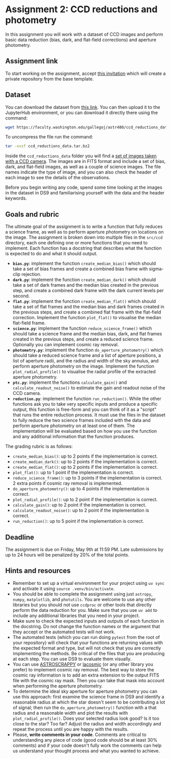 # Assignment 2: CCD reductions and photometry

In this assignment you will work with a dataset of CCD images and perform basic data reduction (bias, dark, and flat-field corrections) and aperture photometry.

## Assignment link

To start working on the assignment, accept [this invitation](https://classroom.github.com/a/iTGW-QVL) which will create a private repository from the base template.

## Dataset

You can download the dataset from [this link](https://faculty.washington.edu/gallegoj/astr480/ccd_reductions_data.tar.bz2). You can then upload it to the JupyterHub environment, or you can download it directly there using the command:

```bash
wget https://faculty.washington.edu/gallegoj/astr480/ccd_reductions_data.tar.bz2
```

To uncompress the file run the command:

```bash
tar -xvzf ccd_reductions_data.tar.bz2
```

Inside the `ccd_reductions_data` folder you will find a [set of images taken with a CCD camera](https://zenodo.org/records/3245296). The images are in FITS format and include a set of bias, dark, and flat-field images, as well as a couple of science images. The file names indicate the type of image, and you can also check the header of each image to see the details of the observations.

Before you begin writing any code, spend some time looking at the images in the dataset in DS9 and familiarising yourself with the data and the header keywords.

## Goals and rubric

The ultimate goal of the assignment is to write a function that fully reduces a science frame, as well as to perform aperture photometry on locations on the image. The assignment is broken down into multiple files in the `src/ccd` directory, each one defining one or more functions that you need to implement. Each function has a docstring that describes what the function is expected to do and what it should output.

- **`bias.py`**: implement the function `create_median_bias()` which should take a set of bias frames and create a combined bias frame with sigma-clip rejection.
- **`dark.py`**: implement the function `create_median_dark()` which should take a set of dark frames and the median bias created in the previous step, and create a combined dark frame with the dark current levels per second.
- **`flat.py`**: implement the function `create_median_flat()` which should take a set of flat frames and the median bias and dark frames created in the previous steps, and create a combined flat frame with the flat-field correction. Implement the function `plot_flat()` to visualise the median flat-field frame.
- **`science.py`**: implement the function `reduce_science_frame()` which should take a science frame and the median bias, dark, and flat frames created in the previous steps, and create a reduced science frame. Optionally you can implement cosmic ray removal.
- **`photometry.py`**: implement the function `do_aperture_photometry()` which should take a reduced science frame and a list of aperture positions, a list of aperture radii, and the radius and width of the sky annulus, and perform aperture photometry on the image. Implement the function `plot_radial_profile()` to visualise the radial profile of the extracted aperture photometry.
- **`ptc.py`**: implement the functions `calculate_gain()` and `calculate_readout_noise()` to estimate the gain and readout noise of the CCD camera.
- **`reduction.py`**: implement the function `run_reduction()`. While the other functions ask you to take very specific inputs and produce a specific output, this function is free-form and you can think of it as a "script" that runs the entire reduction process. It must use the files in the dataset to fully reduce the two science frames included with the data and perform aperture photometry on at least one of them. The implementation will be evaluated based on how you use the function and any additional information that the function produces.

The grading rubric is as follows:

- `create_median_bias()`: up to 2 points if the implementation is correct.
- `create_median_dark()`: up to 2 points if the implementation is correct.
- `create_median_flat()`: up to 2 points if the implementation is correct.
- `plot_flat()`: up to 1 point if the implementation is correct.
- `reduce_science_frame()`: up to 3 points if the implementation is correct. 2 extra points if cosmic ray removal is implemented.
- `do_aperture_photometry()`: up to 4 points if the implementation is correct.
- `plot_radial_profile()`: up to 2 point if the implementation is correct.
- `calculate_gain()`: up to 2 point if the implementation is correct.
- `calculate_readout_noise()`: up to 2 point if the implementation is correct.
- `run_reduction()`: up to 5 point if the implementation is correct.

## Deadline

The assignment is due on Friday, May 9th at 11:59 PM. Late submissions by up to 24 hours will be penalized by 20% of the total points.

## Hints and resources

- Remember to set up a virtual environment for your project using `uv sync` and activate it using `source .venv/bin/activate`.
- You should be able to complete the assignment using just `astropy`, `numpy`, `matplotlib`, and `photutils`. You are welcome to use any other libraries but you should not use `ccdproc` or other tools that directly perform the data reduction for you. Make sure that you use `uv add` to include any additional libraries that you need in your project.
- Make sure to check the expected inputs and outputs of each function in the docstring. Do not change the function names or the argument that they accept or the automated tests will not work.
- The automated tests (which you can run doing `pytest` from the root of your repository) will check that your functions are returning values with the expected format and type, but will not check that you are correctly implementing the methods. Be critical of the files that you are producing at each step. You can use DS9 to evaluate them visually.
- You can use [ASTROSCRAPPY](https://astroscrappy.readthedocs.io/en/latest/index.html) or [lacosmic](https://lacosmic.readthedocs.io/en/stable/) (or any other library you prefer) to implement cosmic ray removal. The best way to store the cosmic ray information is to add an extra extension to the output FITS file with the cosmic ray mask. Then you can take that mask into account when performing the aperture photometry.
- To determine the ideal sky aperture for aperture photometry you can use this approach: first examine the science frame in DS9 and identify a reasonable radius at which the star doesn't seem to be contributing a lot of signal; then run the `do_aperture_photometry()` function with a that radius and a reasonable width and plot the results with `plot_radial_profile()`. Does your selected radius look good? Is it too close to the star? Too far? Adjust the radius and width accordingly and repeat the process until you are happy with the results.
- Please, **write comments in your code**. Comments are critical to understanding any piece of code (good code should be at least 30% comments) and if your code doesn't fully work the comments can help us understand your thought process and what you wanted to achieve.
